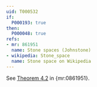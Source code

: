 ```yaml
---
uid: T000532
if:
  P000193: true
then:
  P000048: true
refs:
- mr: 861951
  name: Stone spaces (Johnstone)
- wikipedia: Stone_space
  name: Stone space on Wikipedia
---
```

See [Theorem 4.2](https://www.google.com/books/edition/Stone_Spaces/CiWwoLNbpykC?gbpv=1&pg=PA69) in {mr:0861951}.
